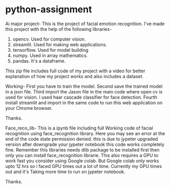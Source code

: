 # python-assignment

Ai major project- This is the project of facial emotion recognition. I've made this project with the help of the following libraries-
1) opencv. Used for computer vision.
2) streamlit. Used for making web applications.
3) tensorflow. Used for model building 
4) numpy. Used in array mathematics.
5) pandas. It's a dataframe.

This zip file includes full code of my project with a video for better explanation of how my project works and also includes a dataset.

Working-
First you have to train the model.
Second save the trained model in a json file.
Third import the Jason file in the main code where open cv is used for vision. I used haar cascade classifier for face detection.
Fourth install streamlit and import in the same code to run this web application on your Chrome browser.

Thanks.


Face_reco_lib- This is a ipynb file including full Working code of facial recognition using face_recognition library. 
Here you may see an error at the end of the code state permission denied. this is due to jypeter upgraded version after downgrade your jypeter notebook this code works completely fine.
Remember this libraries needs dlib package to be installed first then only you can install face_recognition librarie. 
This also requires a GPU to work fast you consider using Google colab. But Google colab only works upto 12 hrs so i faced GPU times out a lot of time. Currently my GPU times out and it's
Taking more time to run on jypeter notebook.

Thanks.


